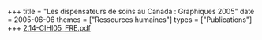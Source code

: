 +++
title = "Les dispensateurs de soins au Canada : Graphiques 2005"
date = 2005-06-06
themes = ["Ressources humaines"]
types = ["Publications"]
+++
[2.14-CIHI05_FRE.pdf](/files/2.14-CIHI05_FRE.pdf)
